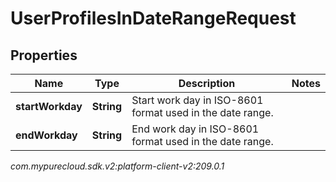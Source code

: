 # UserProfilesInDateRangeRequest


## Properties

| Name | Type | Description | Notes |
| ------------ | ------------- | ------------- | ------------- |
| **startWorkday** | **String** | Start work day in ISO-8601 format used in the date range. |  |
| **endWorkday** | **String** | End work day in ISO-8601 format used in the date range. |  |




_com.mypurecloud.sdk.v2:platform-client-v2:209.0.1_
